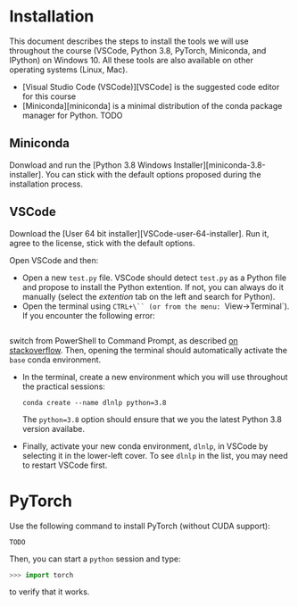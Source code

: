 # Installation

This document describes the steps to install the tools we will use throughout
the course (VSCode, Python 3.8, PyTorch, Miniconda, and IPython) on Windows 10.
All these tools are also available on other operating systems (Linux, Mac).

* [Visual Studio Code (VSCode)][VSCode] is the suggested code editor for this
  course
* [Miniconda][miniconda] is a minimal distribution of the conda package manager
  for Python.  TODO


## Miniconda

Donwload and run the [Python 3.8 Windows Installer][miniconda-3.8-installer].
You can stick with the default options proposed during the installation
process.

## VSCode

Download the [User 64 bit installer][VSCode-user-64-installer].  Run it, agree
to the license, stick with the default options.

Open VSCode and then:
* Open a new `test.py` file.  VSCode should detect `test.py` as a
  Python file and propose to install the Python extention.  If not, you can
  always do it manually (select the *extention* tab on the left and
  search for Python).
* Open the terminal using `CTRL+\`` (or from the menu: `View-\>Terminal`).
  If you encounter the following error:
```
```
  switch from PowerShell to Command Prompt, as described [on
  stackoverflow](https://stackoverflow.com/questions/54828713/working-with-anaconda-in-visual-studio-code).
  Then, opening the terminal should automatically activate the `base`
  conda environment.
* In the terminal, create a new environment which you will use throughout the
  practical sessions:

      conda create --name dlnlp python=3.8

  The `python=3.8` option should ensure that we you the latest Python 3.8
  version availabe.
* Finally, activate your new conda environment, `dlnlp`, in VSCode by selecting
  it in the lower-left cover.  To see `dlnlp` in the list, you may need to
  restart VSCode first.
  

# PyTorch

Use the following command to install PyTorch (without CUDA support):

    TODO

Then, you can start a `python` session and type:
```python
>>> import torch
```
to verify that it works.
